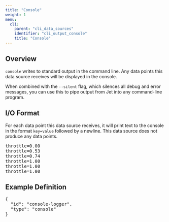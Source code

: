 ```yaml
---
title: "Console"
weight: 1
menu:
  cli:
    parent: "cli_data_sources"
    identifier: "cli_output_console"
    title: "Console"
---
```


## Overview
`console` writes to standard output in the command line. Any data points this data source receives will be displayed in the console.

When combined with the `--silent` flag, which silences all debug and error messages, you can use this to pipe output from Jet into any command-line program.

## I/O Format
For each data point this data source receives, it will print text to the console in the format `key=value` followed by a newline.  This data source does not produce any data points.

<pre>
throttle=0.00
throttle=0.53
throttle=0.74
throttle=1.00
throttle=1.00
throttle=1.00
</pre>

## Example Definition
<pre>
{
  "id": "console-logger",
  "type": "console"
}
</pre>
